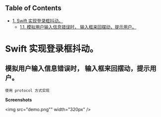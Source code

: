 <div id="table-of-contents">
<h2>Table of Contents</h2>
<div id="text-table-of-contents">
<ul>
<li><a href="#orgheadline2">1. Swift 实现登录框抖动。</a>
<ul>
<li><a href="#orgheadline1">1.1. 模拟用户输入信息错误时， 输入框来回摆动，提示用户。</a></li>
</ul>
</li>
</ul>
</div>
</div>

# Swift 实现登录框抖动。<a id="orgheadline2"></a>

## 模拟用户输入信息错误时， 输入框来回摆动，提示用户。<a id="orgheadline1"></a>

    使用 protocol 方式实现

**Screenshots**

<img src="demo.png"" width="320px" />
